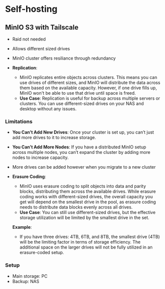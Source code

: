 # Self-hosting


## MinIO S3 with Tailscale
- Raid not needed
- Allows different sized drives
- MinIO cluster offers resiliance through redundancy 

- **Replication**:
    
    - MinIO replicates entire objects across clusters. This means you can use drives of different sizes, and MinIO will distribute the data across them based on the available capacity. However, if one drive fills up, MinIO won't be able to use that drive until space is freed.
    - **Use Case**: Replication is useful for backup across multiple servers or clusters. You can use different-sized drives on your NAS and desktop without any issues.
### Limitations
- **You Can’t Add New Drives**: Once your cluster is set up, you can’t just add more drives to it to increase storage.
- **You Can’t Add More Nodes**: If you have a distributed MinIO setup across multiple nodes, you can’t expand the cluster by adding more nodes to increase capacity.
- More drives can be added however when you migrate to a new cluster

- **Erasure Coding**:
    - MinIO uses erasure coding to split objects into data and parity blocks, distributing them across the available drives. While erasure coding works with different-sized drives, the overall capacity you get will depend on the smallest drive in the pool, as erasure coding needs to distribute data blocks evenly across all drives.
    - **Use Case**: You can still use different-sized drives, but the effective storage utilization will be limited by the smallest drive in the set.
    
    **Example**:
    
    - If you have three drives: 4TB, 6TB, and 8TB, the smallest drive (4TB) will be the limiting factor in terms of storage efficiency. The additional space on the larger drives will not be fully utilized in an erasure-coded setup.
### Setup
- Main storage: PC
- Backup: NAS


